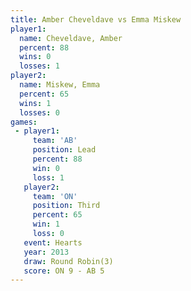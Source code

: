 ```yaml
---
title: Amber Cheveldave vs Emma Miskew
player1:                 
  name: Cheveldave, Amber
  percent: 88            
  wins: 0                
  losses: 1              
player2:                 
  name: Miskew, Emma     
  percent: 65            
  wins: 1                
  losses: 0              
games:
 - player1:        
     team: 'AB'    
     position: Lead
     percent: 88   
     win: 0        
     loss: 1       
   player2:         
     team: 'ON'     
     position: Third
     percent: 65    
     win: 1         
     loss: 0        
   event: Hearts       
   year: 2013          
   draw: Round Robin(3)
   score: ON 9 - AB 5  
---
```

